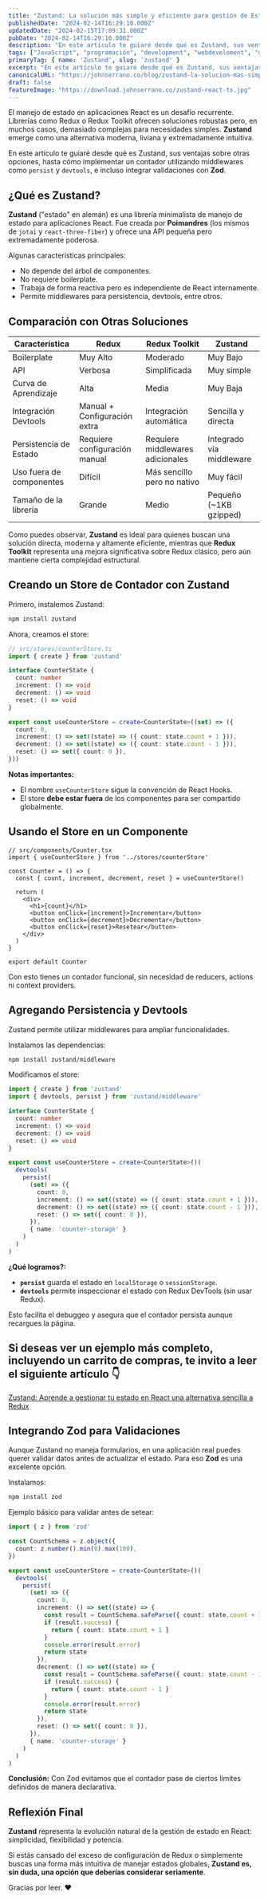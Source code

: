 ```yaml
---
title: "Zustand: La solución más simple y eficiente para gestión de Estado en React"
publishedDate: "2024-02-14T16:29:10.000Z"
updatedDate: "2024-02-15T17:09:31.000Z"
pubDate: "2024-02-14T16:29:10.000Z"
description: "En este artículo te guiaré desde qué es Zustand, sus ventajas sobre otras opciones, hasta cómo implementar un contador utilizando middlewares como persist y devtools, e incluso integrar validaciones con Zod."
tags: ["JavaScript", "programación", "development", "webdeveloment", "desarrollo-web", "TypeScript", "frontend", "front-end", "redux", "zustand", "software", "web", "johnserrano.co", "johnserrano", "estado", "react"]
primaryTag: { name: 'Zustand', slug: 'zustand' }
excerpt: "En este artículo te guiaré desde qué es Zustand, sus ventajas sobre otras opciones, hasta cómo implementar un contador utilizando middlewares como persist y devtools, e incluso integrar validaciones con Zod."
canonicalURL: "https://johnserrano.co/blog/zustand-la-solucion-mas-simple-y-eficiente-para-gestion-de-estado-en-react"
draft: false
featureImage: "https://download.johnserrano.co/zustand-react-ts.jpg"
---
```


El manejo de estado en aplicaciones React es un desafío recurrente. Librerías como Redux o Redux Toolkit ofrecen soluciones robustas pero, en muchos casos, demasiado complejas para necesidades simples. **Zustand** emerge como una alternativa moderna, liviana y extremadamente intuitiva.

En este artículo te guiaré desde qué es Zustand, sus ventajas sobre otras opciones, hasta cómo implementar un contador utilizando middlewares como `persist` y `devtools`, e incluso integrar validaciones con **Zod**.

## ¿Qué es Zustand?

**Zustand** ("estado" en alemán) es una librería minimalista de manejo de estado para aplicaciones React. Fue creada por **Poimandres** (los mismos de `jotai` y `react-three-fiber`) y ofrece una API pequeña pero extremadamente poderosa.

Algunas características principales:

- No depende del árbol de componentes.
- No requiere boilerplate.
- Trabaja de forma reactiva pero es independiente de React internamente.
- Permite middlewares para persistencia, devtools, entre otros.


## Comparación con Otras Soluciones

| Característica              | Redux                          | Redux Toolkit                  | Zustand                  |
|------------------------------|--------------------------------|--------------------------------|---------------------------|
| Boilerplate                  | Muy Alto                      | Moderado                      | Muy Bajo                 |
| API                          | Verbosa                       | Simplificada                  | Muy simple               |
| Curva de Aprendizaje         | Alta                           | Media                         | Muy Baja                 |
| Integración Devtools         | Manual + Configuración extra  | Integración automática        | Sencilla y directa        |
| Persistencia de Estado       | Requiere configuración manual | Requiere middlewares adicionales | Integrado vía middleware |
| Uso fuera de componentes     | Difícil                        | Más sencillo pero no nativo   | Muy fácil                |
| Tamaño de la librería         | Grande                         | Medio                         | Pequeño (~1KB gzipped)   |

Como puedes observar, **Zustand** es ideal para quienes buscan una solución directa, moderna y altamente eficiente, mientras que **Redux Toolkit** representa una mejora significativa sobre Redux clásico, pero aún mantiene cierta complejidad estructural.


## Creando un Store de Contador con Zustand

Primero, instalemos Zustand:

```bash
npm install zustand
```

Ahora, creamos el store:

```typescript
// src/stores/counterStore.ts
import { create } from 'zustand'

interface CounterState {
  count: number
  increment: () => void
  decrement: () => void
  reset: () => void
}

export const useCounterStore = create<CounterState>((set) => ({
  count: 0,
  increment: () => set((state) => ({ count: state.count + 1 })),
  decrement: () => set((state) => ({ count: state.count - 1 })),
  reset: () => set({ count: 0 }),
}))
```

**Notas importantes:**
- El nombre `useCounterStore` sigue la convención de React Hooks.
- El store **debe estar fuera** de los componentes para ser compartido globalmente.


## Usando el Store en un Componente

```tsx
// src/components/Counter.tsx
import { useCounterStore } from '../stores/counterStore'

const Counter = () => {
  const { count, increment, decrement, reset } = useCounterStore()

  return (
    <div>
      <h1>{count}</h1>
      <button onClick={increment}>Incrementar</button>
      <button onClick={decrement}>Decrementar</button>
      <button onClick={reset}>Resetear</button>
    </div>
  )
}

export default Counter
```

Con esto tienes un contador funcional, sin necesidad de reducers, actions ni context providers.


## Agregando Persistencia y Devtools

Zustand permite utilizar middlewares para ampliar funcionalidades.

Instalamos las dependencias:

```bash
npm install zustand/middleware
```

Modificamos el store:

```typescript
import { create } from 'zustand'
import { devtools, persist } from 'zustand/middleware'

interface CounterState {
  count: number
  increment: () => void
  decrement: () => void
  reset: () => void
}

export const useCounterStore = create<CounterState>()(
  devtools(
    persist(
      (set) => ({
        count: 0,
        increment: () => set((state) => ({ count: state.count + 1 })),
        decrement: () => set((state) => ({ count: state.count - 1 })),
        reset: () => set({ count: 0 }),
      }),
      { name: 'counter-storage' }
    )
  )
)
```

**¿Qué logramos?:**
- **`persist`** guarda el estado en `localStorage` o `sessionStorage`.
- **`devtools`** permite inspeccionar el estado con Redux DevTools (sin usar Redux).

Esto facilita el debuggeo y asegura que el contador persista aunque recargues la página.

## Si deseas ver un ejemplo más completo, incluyendo un carrito de compras, te invito a leer el siguiente artículo 👇

[Zustand: Aprende a gestionar tu estado en React una alternativa sencilla a Redux](https://johnserrano.co/blog/zustand-aprende-a-gestionar-tu-estado-en-react-una-alternativa-sencilla-a-redux)

## Integrando Zod para Validaciones

Aunque Zustand no maneja formularios, en una aplicación real puedes querer validar datos antes de actualizar el estado. Para eso **Zod** es una excelente opción.

Instalamos:

```bash
npm install zod
```

Ejemplo básico para validar antes de setear:

```typescript
import { z } from 'zod'

const CountSchema = z.object({
  count: z.number().min(0).max(100),
})

export const useCounterStore = create<CounterState>()(
  devtools(
    persist(
      (set) => ({
        count: 0,
        increment: () => set((state) => {
          const result = CountSchema.safeParse({ count: state.count + 1 })
          if (result.success) {
            return { count: state.count + 1 }
          }
          console.error(result.error)
          return state
        }),
        decrement: () => set((state) => {
          const result = CountSchema.safeParse({ count: state.count - 1 })
          if (result.success) {
            return { count: state.count - 1 }
          }
          console.error(result.error)
          return state
        }),
        reset: () => set({ count: 0 }),
      }),
      { name: 'counter-storage' }
    )
  )
)
```

**Conclusión:** Con Zod evitamos que el contador pase de ciertos límites definidos de manera declarativa.

## Reflexión Final

**Zustand** representa la evolución natural de la gestión de estado en React: simplicidad, flexibilidad y potencia.

Si estás cansado del exceso de configuración de Redux o simplemente buscas una forma más intuitiva de manejar estados globales, **Zustand es, sin duda, una opción que deberías considerar seriamente**.

Gracias por leer. ❤️
